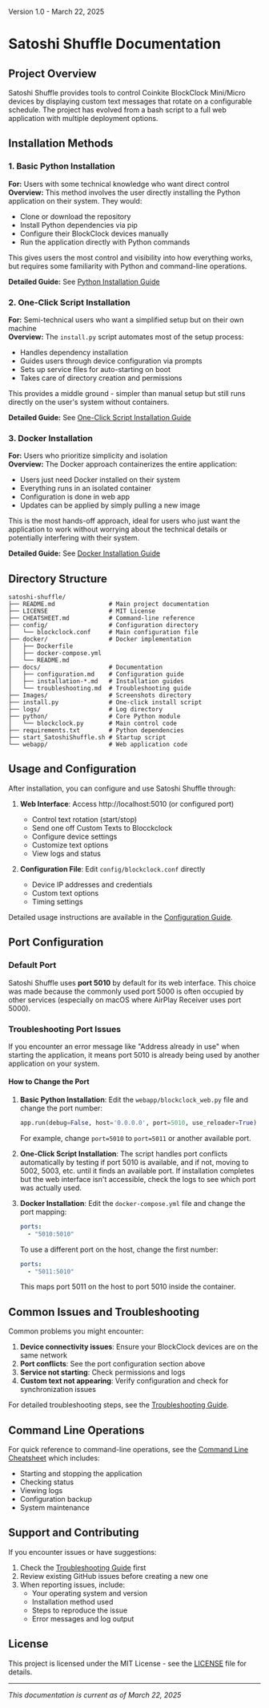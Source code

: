 Version 1.0 - March 22, 2025

# Satoshi Shuffle Documentation

## Project Overview
Satoshi Shuffle provides tools to control Coinkite BlockClock Mini/Micro devices by displaying custom text messages that rotate on a configurable schedule. The project has evolved from a bash script to a full web application with multiple deployment options.

## Installation Methods

### 1. Basic Python Installation
**For:** Users with some technical knowledge who want direct control  
**Overview:** This method involves the user directly installing the Python application on their system. They would:
- Clone or download the repository
- Install Python dependencies via pip
- Configure their BlockClock devices manually
- Run the application directly with Python commands

This gives users the most control and visibility into how everything works, but requires some familiarity with Python and command-line operations.

**Detailed Guide:** See [Python Installation Guide](installation-python.md)

### 2. One-Click Script Installation
**For:** Semi-technical users who want a simplified setup but on their own machine  
**Overview:** The `install.py` script automates most of the setup process:
- Handles dependency installation
- Guides users through device configuration via prompts
- Sets up service files for auto-starting on boot
- Takes care of directory creation and permissions

This provides a middle ground - simpler than manual setup but still runs directly on the user's system without containers.

**Detailed Guide:** See [One-Click Script Installation Guide](installation-script.md)

### 3. Docker Installation
**For:** Users who prioritize simplicity and isolation  
**Overview:** The Docker approach containerizes the entire application:
- Users just need Docker installed on their system
- Everything runs in an isolated container
- Configuration is done in web app
- Updates can be applied by simply pulling a new image

This is the most hands-off approach, ideal for users who just want the application to work without worrying about the technical details or potentially interfering with their system.

**Detailed Guide:** See [Docker Installation Guide](installation-docker.md)

## Directory Structure

```
satoshi-shuffle/
├── README.md               # Main project documentation
├── LICENSE                 # MIT License
├── CHEATSHEET.md           # Command-line reference
├── config/                 # Configuration directory
│   └── blockclock.conf     # Main configuration file
├── docker/                 # Docker implementation
│   ├── Dockerfile
│   ├── docker-compose.yml
│   └── README.md
├── docs/                   # Documentation
│   ├── configuration.md    # Configuration guide
│   ├── installation-*.md   # Installation guides
│   └── troubleshooting.md  # Troubleshooting guide
├── Images/                 # Screenshots directory
├── install.py              # One-click install script
├── logs/                   # Log directory
├── python/                 # Core Python module
│   └── blockclock.py       # Main control code
├── requirements.txt        # Python dependencies
├── start_SatoshiShuffle.sh # Startup script
└── webapp/                 # Web application code
```

## Usage and Configuration

After installation, you can configure and use Satoshi Shuffle through:

1. **Web Interface**: Access http://localhost:5010 (or configured port)
   - Control text rotation (start/stop)
   - Send one off Custom Texts to Blocckclock
   - Configure device settings
   - Customize text options
   - View logs and status

2. **Configuration File**: Edit `config/blockclock.conf` directly
   - Device IP addresses and credentials
   - Custom text options
   - Timing settings

Detailed usage instructions are available in the [Configuration Guide](configuration.md).

## Port Configuration

### Default Port
Satoshi Shuffle uses **port 5010** by default for its web interface. This choice was made because the commonly used port 5000 is often occupied by other services (especially on macOS where AirPlay Receiver uses port 5000).

### Troubleshooting Port Issues

If you encounter an error message like "Address already in use" when starting the application, it means port 5010 is already being used by another application on your system.

#### How to Change the Port

1. **Basic Python Installation**:
   Edit the `webapp/blockclock_web.py` file and change the port number:
   ```python
   app.run(debug=False, host='0.0.0.0', port=5010, use_reloader=True)
   ```
   For example, change `port=5010` to `port=5011` or another available port.

2. **One-Click Script Installation**:
   The script handles port conflicts automatically by testing if port 5010 is available, and if not, moving to 5002, 5003, etc. until it finds an available port. If installation completes but the web interface isn't accessible, check the logs to see which port was actually used.

3. **Docker Installation**:
   Edit the `docker-compose.yml` file and change the port mapping:
   ```yaml
   ports:
     - "5010:5010"
   ```
   
   To use a different port on the host, change the first number:
   ```yaml
   ports:
     - "5011:5010"
   ```
   
   This maps port 5011 on the host to port 5010 inside the container.

## Common Issues and Troubleshooting

Common problems you might encounter:

1. **Device connectivity issues**: Ensure your BlockClock devices are on the same network
2. **Port conflicts**: See the port configuration section above
3. **Service not starting**: Check permissions and logs
4. **Custom text not appearing**: Verify configuration and check for synchronization issues

For detailed troubleshooting steps, see the [Troubleshooting Guide](troubleshooting.md).

## Command Line Operations

For quick reference to command-line operations, see the [Command Line Cheatsheet](../CHEATSHEET.md) which includes:

- Starting and stopping the application
- Checking status
- Viewing logs
- Configuration backup
- System maintenance

## Support and Contributing

If you encounter issues or have suggestions:

1. Check the [Troubleshooting Guide](troubleshooting.md) first
2. Review existing GitHub issues before creating a new one
3. When reporting issues, include:
   - Your operating system and version
   - Installation method used
   - Steps to reproduce the issue
   - Error messages and log output

## License

This project is licensed under the MIT License - see the [LICENSE](../LICENSE) file for details.

---
*This documentation is current as of March 22, 2025*